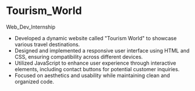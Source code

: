 # Tourism_World
Web_Dev_Internship
- Developed a dynamic website called "Tourism World" to showcase various travel destinations.
- Designed and implemented a responsive user interface using HTML and CSS, ensuring compatibility across different devices.
- Utilized JavaScript to enhance user experience through interactive elements, including contact buttons for potential customer inquiries.
- Focused on aesthetics and usability while maintaining clean and organized code.
